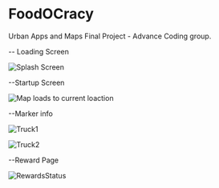 # FoodOCracy

Urban Apps and Maps Final Project - Advance Coding group.


-- Loading Screen 


![Splash Screen](https://github.com/harshu195/FoodOCracy/blob/master/ScreenShot/SplasScreen.png)

--Startup Screen

![Map loads to current loaction](https://github.com/harshu195/FoodOCracy/blob/master/ScreenShot/map.png)


--Marker info

![Truck1](https://github.com/harshu195/FoodOCracy/blob/master/ScreenShot/truck1.png)


![Truck2](https://github.com/harshu195/FoodOCracy/blob/master/ScreenShot/truck2.png)

--Reward Page

![RewardsStatus](https://github.com/harshu195/FoodOCracy/blob/master/ScreenShot/rewardstatus.png)
